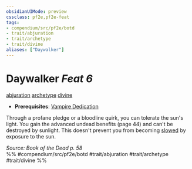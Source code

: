 ```yaml
---
obsidianUIMode: preview
cssclass: pf2e,pf2e-feat
tags:
- compendium/src/pf2e/botd
- trait/abjuration
- trait/archetype
- trait/divine
aliases: ["Daywalker"]
---
```

# Daywalker  *Feat 6*  
[abjuration](/rules/traits/abjuration.md)  [archetype](/rules/traits/archetype.md)  [divine](/rules/traits/divine.md)  

- **Prerequisites**: [Vampire Dedication](/compendium/feats/vampire-dedication-botd.md)

Through a profane pledge or a bloodline quirk, you can tolerate the sun's light. You gain the advanced undead benefits (page 44) and can't be destroyed by sunlight. This doesn't prevent you from becoming [slowed](/rules/conditions.md#Slowed) by exposure to the sun.

*Source: Book of the Dead p. 58*  
%% #compendium/src/pf2e/botd #trait/abjuration #trait/archetype #trait/divine %%